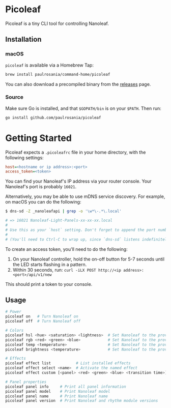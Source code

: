 # Picoleaf

Picoleaf is a tiny CLI tool for controlling Nanoleaf.

## Installation

### macOS

`picoleaf` is available via a Homebrew Tap:

```bash
brew install paulrosania/command-home/picoleaf
```

You can also download a precompiled binary from the
[releases](https://github.com/paulrosania/picoleaf/releases) page.

### Source

Make sure Go is installed, and that `$GOPATH/bin` is on your `$PATH`. Then run:

```bash
go install github.com/paulrosania/picoleaf
```

# Getting Started

Picoleaf expects a `.picoleafrc` file in your home directory, with the
following settings:

```ini
host=<hostname or ip address>:<port>
access_token=<token>
```

You can find your Nanoleaf's IP address via your router console. Your Nanoleaf's
port is probably `16021`.

Alternatively, you may be able to use mDNS service discovery. For example, on
macOS you can do the following:

```bash
$ dns-sd -Z _nanoleafapi | grep -o '\w*\-.*\.local'

# => 16021 Nanoleaf-Light-Panels-xx-xx-xx.local
#
# Use this as your `host` setting. Don't forget to append the port number.
#
# (You'll need to Ctrl-C to wrap up, since `dns-sd` listens indefinitely.)
```

To create an access token, you'll need to do the following:

1. On your Nanoleaf controller, hold the on-off button for 5-7 seconds until the
   LED starts flashing in a pattern.
2. Within 30 seconds, run: `curl -iLX POST http://<ip address>:<port>/api/v1/new`

This should print a token to your console.

## Usage

```bash
# Power
picoleaf on   # Turn Nanoleaf on
picoleaf off  # Turn Nanoleaf off

# Colors
picoleaf hsl <hue> <saturation> <lightness>  # Set Nanoleaf to the provided HSL
picoleaf rgb <red> <green> <blue>            # Set Nanoleaf to the provided RGB
picoleaf temp <temperature>                  # Set Nanoleaf to the provided color temperature
picoleaf brightness <temperature>            # Set Nanoleaf to the provided brightness

# Effects
picoleaf effect list           # List installed effects
picoleaf effect select <name>  # Activate the named effect
picoleaf effect custom [<panel> <red> <green> <blue> <transition time>] ...

# Panel properties
picoleaf panel info     # Print all panel information
picoleaf panel model    # Print Nanoleaf model
picoleaf panel name     # Print Nanoleaf name
picoleaf panel version  # Print Nanoleaf and rhythm module versions
```
